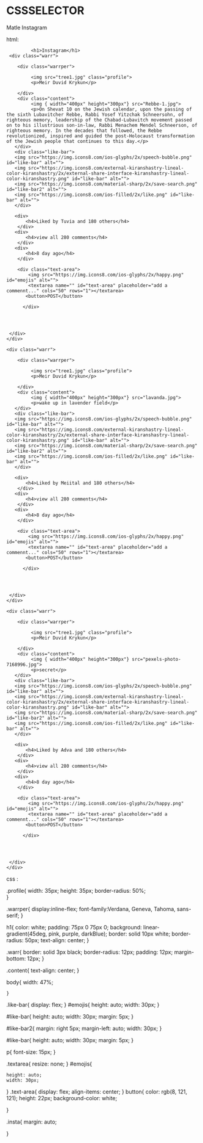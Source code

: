 # CSSSELECTOR
Matle Instagram 

html:

<!DOCTYPE html>
<html lang="en">
<head>
    <meta charset="UTF-8">
    <meta http-equiv="X-UA-Compatible" content="IE=edge">
    <meta name="viewport" content="width=device-width, initial-scale=1.0">
    <title>Instagram</title>
    <link rel="stylesheet" href="style.css">
</head>
<body class="insta">
    <div>

             <h1>Instagram</h1>
     <div class="warr">
    
        <div class="warrper">
   
             <img src="tree1.jpg" class="profile">
             <p>Meir Duvid Krykun</p>

        </div>
        <div class="content">
             <img { width="400px" height="300px"} src="Rebbe-1.jpg">
             <p>On Shevat 10 on the Jewish calendar, upon the passing of the sixth Lubavitcher Rebbe, Rabbi Yosef Yitzchak Schneersohn, of righteous memory, leadership of the Chabad-Lubavitch movement passed on to his illustrious son-in-law, Rabbi Menachem Mendel Schneerson, of righteous memory. In the decades that followed, the Rebbe revolutionized, inspired and guided the post-Holocaust transformation of the Jewish people that continues to this day.</p>
       </div>
       <div class="like-bar">
       <img src="https://img.icons8.com/ios-glyphs/2x/speech-bubble.png" id="like-bar" alt=""> 
       <img src="https://img.icons8.com/external-kiranshastry-lineal-color-kiranshastry/2x/external-share-interface-kiranshastry-lineal-color-kiranshastry.png" id="like-bar" alt=""> 
       <img src="https://img.icons8.com/material-sharp/2x/save-search.png" id="like-bar2" alt="">
       <img src="https://img.icons8.com/ios-filled/2x/like.png" id="like-bar" alt="">
       </div>

       <div>
           <h4>Liked by Tuvia and 180 others</h4>
        </div>
       <div>
           <h4>view all 280 comments</h4>
        </div>
       <div>
           <h4>8 day ago</h4>
        </div>
     
        <div class="text-area">
            <img src="https://img.icons8.com/ios-glyphs/2x/happy.png" id="emojis" alt="">
            <textarea name="" id="text-area" placeholder="add a commennt..." cols="50" rows="1"></textarea>
           <button>POST</button>

          </div>

        
        

     </div> 
    </div>  

    <div class="warr">
    
        <div class="warrper">
   
             <img src="tree1.jpg" class="profile">
             <p>Meir Duvid Krykun</p>

        </div>
        <div class="content">
             <img { width="400px" height="300px"} src="lavanda.jpg">
             <p>wake up in lavender field</p>
       </div>
       <div class="like-bar">
       <img src="https://img.icons8.com/ios-glyphs/2x/speech-bubble.png" id="like-bar" alt=""> 
       <img src="https://img.icons8.com/external-kiranshastry-lineal-color-kiranshastry/2x/external-share-interface-kiranshastry-lineal-color-kiranshastry.png" id="like-bar" alt=""> 
       <img src="https://img.icons8.com/material-sharp/2x/save-search.png" id="like-bar2" alt="">
       <img src="https://img.icons8.com/ios-filled/2x/like.png" id="like-bar" alt="">
       </div>

       <div>
           <h4>Liked by Meiital and 180 others</h4>
        </div>
       <div>
           <h4>view all 280 comments</h4>
        </div>
       <div>
           <h4>8 day ago</h4>
        </div>
     
        <div class="text-area">
            <img src="https://img.icons8.com/ios-glyphs/2x/happy.png" id="emojis" alt="">
            <textarea name="" id="text-area" placeholder="add a commennt..." cols="50" rows="1"></textarea>
           <button>POST</button>

          </div>

        
        

     </div> 
    </div>

    <div class="warr">
    
        <div class="warrper">
   
             <img src="tree1.jpg" class="profile">
             <p>Meir Duvid Krykun</p>

        </div>
        <div class="content">
             <img { width="400px" height="300px"} src="pexels-photo-7168996.jpg">
             <p>secret</p>
       </div>
       <div class="like-bar">
       <img src="https://img.icons8.com/ios-glyphs/2x/speech-bubble.png" id="like-bar" alt=""> 
       <img src="https://img.icons8.com/external-kiranshastry-lineal-color-kiranshastry/2x/external-share-interface-kiranshastry-lineal-color-kiranshastry.png" id="like-bar" alt=""> 
       <img src="https://img.icons8.com/material-sharp/2x/save-search.png" id="like-bar2" alt="">
       <img src="https://img.icons8.com/ios-filled/2x/like.png" id="like-bar" alt="">
       </div>

       <div>
           <h4>Liked by Adva and 180 others</h4>
        </div>
       <div>
           <h4>view all 280 comments</h4>
        </div>
       <div>
           <h4>8 day ago</h4>
        </div>
     
        <div class="text-area">
            <img src="https://img.icons8.com/ios-glyphs/2x/happy.png" id="emojis" alt="">
            <textarea name="" id="text-area" placeholder="add a commennt..." cols="50" rows="1"></textarea>
           <button>POST</button>

          </div>

        
        

     </div> 
    </div>
</body>
</html>

css :

.profile{
    width: 35px;
    height: 35px;
    border-radius: 50%;    
}

.warrper{
    display:inline-flex;
    font-family:Verdana, Geneva, Tahoma, sans-serif;
}

h1{
    color: white;
    padding: 75px 0 75px 0;
    background: linear-gradient(45deg, pink, purple, darkBlue);
    border: solid 10px white;
    border-radius: 50px;
    text-align: center;
}

.warr{
    border: solid 3px black;
    border-radius: 12px;
    padding: 12px;
    margin-bottom: 12px;
}

.content{
    text-align: center;
}



body{
    width: 47%; 
    
    }
    
.like-bar{ 
    display: flex;
}
#emojis{
    height: auto;
     width: 30px;
}

#like-bar{
    height: auto;
     width: 30px;
      margin: 5px;
}

#like-bar2{ 
    margin: right 5px;
     margin-left: auto;
     width: 30px;
    }

#like-bar{
    height: auto;
     width: 30px;
     margin: 5px;
}
    

p{
    font-size: 15px;
}


.textarea{
    resize: none;
}
#emojis{

    height: auto;
    width: 30px;
}
.text-area{
    display: flex;
    align-items: center;
}
button{
color: rgb(8, 121, 121);
    height: 22px;
    background-color: white;

}

.insta{
    margin: auto;

}
